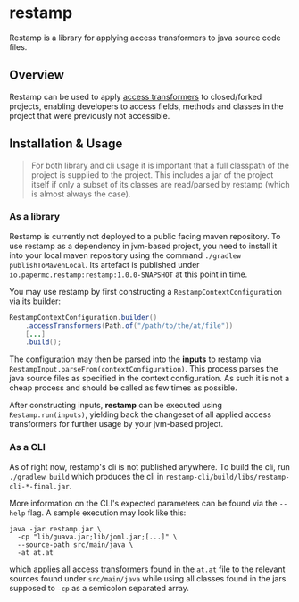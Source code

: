 # restamp

Restamp is a library for applying access transformers to java source code files.

## Overview

Restamp can be used to apply [access transformers](https://github.com/MinecraftForge/AccessTransformers) to closed/forked projects, enabling
developers to access fields, methods and classes in the project that were previously not accessible.

## Installation & Usage

> For both library and cli usage it is important that a full classpath of the project is supplied to the project.
> This includes a jar of the project itself if only a subset of its classes are read/parsed by restamp (which is almost always the case).

### As a library

Restamp is currently not deployed to a public facing maven repository. To use restamp as a dependency in jvm-based project,
you need to install it into your local maven repository using the command `./gradlew publishToMavenLocal`.
Its artefact is published under `io.papermc.restamp:restamp:1.0.0-SNAPSHOT` at this point in time.

You may use restamp by first constructing a `RestampContextConfiguration` via its builder:

```java
RestampContextConfiguration.builder()
    .accessTransformers(Path.of("/path/to/the/at/file"))
    [...]
    .build();
```

The configuration may then be parsed into the **inputs** to restamp via `RestampInput.parseFrom(contextConfiguration)`.
This process parses the java source files as specified in the context configuration. As such it is not a cheap process and
should be called as few times as possible.

After constructing inputs, **restamp** can be executed using `Restamp.run(inputs)`, yielding back the changeset of all applied access transformers
for further usage by your jvm-based project.

### As a CLI

As of right now, restamp's cli is not published anywhere. To build the cli, run `./gradlew build` which produces the cli in
`restamp-cli/build/libs/restamp-cli-*-final.jar`.

More information on the CLI's expected parameters can be found via the `--help` flag.
A sample execution may look like this:

```shell
java -jar restamp.jar \
  -cp "lib/guava.jar;lib/joml.jar;[...]" \
  --source-path src/main/java \
  -at at.at
```

which applies all access transformers found in the `at.at` file to the relevant sources found under `src/main/java` while using
all classes found in the jars supposed to `-cp` as a semicolon separated array.

